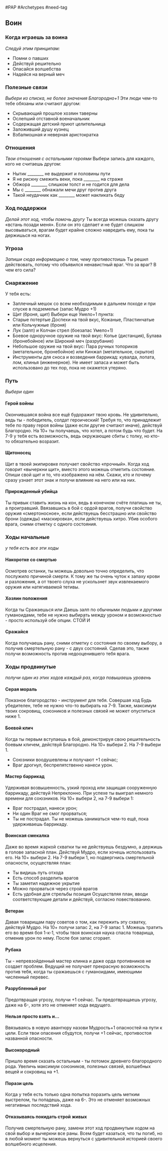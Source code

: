 #PAP  #Archetypes #need-tag 

## Воин

### Когда играешь за воина 
*Следуй этим принципам:* 
- Помни о павших 
- Действуй решительно 
- Опасайся волшебства 
- Надейся на верный меч

### Полезные связи
*Выбери из списка, не более значения Благородно+1* 
Эти люди чем-то тебе обязаны или считают другом: 
- Скрывающий прошлое хозяин таверны 
- Ослепший отставной военачальник 
- Содержащая детский приют целительница 
- Заложивший душу кузнец 
- Взбалмошная и неверная аристократка

### Отношения 
*Твои отношения с остальными героями* 
Выбери запись для каждого, кого не считаешь другом: 
- Нытик \_\_\_\_\_\_\_\_ не выдержит и половины пути 
- Я не рискну смежить веки, пока \_\_\_\_\_\_\_\_ на страже 
- Обжора \_\_\_\_\_\_\_\_ слишком толст и не годится для дела 
- Мы с \_\_\_\_\_\_\_\_ обнажали мечи друг против друга 
- Такой неудачник как \_\_\_\_\_\_\_\_ может накликать беду

### Ход поддержки 
*Делай этот ход, чтобы помочь другу* 
Ты всегда можешь сказать другу «встань позади меня». Если он это сделает и не будет слишком высовываться, врагам будет крайне сложно навредить ему, пока ты держишься на ногах.

### Угроза 
*Запиши сюда информацию о том, чему противостоишь* 
Ты решил действовать, потому что объявился ненавистный враг. Что за враг? В чем его сила?

### Снаряжение
У тебя есть: 
- Заплечный мешок со всем необходимым в дальнем походе и при спуске в подземелье (запас Мудро +1) 
- Щит (броня, щит) 
Выбери еще Умело+1 пункта: 
- Старые потертые Доспехи на твой вкус, Кожаные, Пластинчатые или Кольчужные (броня) 
- Лук (залп) и Колчан стрел (боезапас Умело+1) 
- Боевое одноручное оружие на твой вкус: Копье (дистанция), Булава (бронебойное) или Широкий меч (разрубание) 
- Небольшое оружие на твой вкус: Пара ручных топориков (метательное, бронебойное) или Кинжал (метательное, скрытое) 
- Инструменты для сноса и возведения баррикад: кувалда, лопата, лом, клинья (инженерное). Не имеет запаса и может быть использовано до тех пор, пока не окажется утеряно.

### Путь
*Выбери один*
#### Герой войны 
Окончившаяся война все ещё будоражит твою кровь. Не удивительно, ведь ты - победитель, солдат героический! Требуя то, что принадлежит тебе по праву героя войны (даже если другие считают иначе), действуй Благородно. На 10+ ты получаешь, что хотел, а потом будь что будет. На 7-9 у тебя есть возможность, ведь окружающие сбиты с толку, но кто-то обязательно возразит. 
#### Щитоносец
Щит в твоей экипировке получает свойство «прочный». Когда ход говорит «вычеркни щит», вместо этого можешь отметить состояние. Опиши свой щит и то, что изображено на нём. Скажи, кто и почему сразу узнает этот знак и получи влияние на него или на них. 
#### Прирожденный убийца 
Ты привык ставить жизнь на кон, ведь в конечном счёте платишь не ты, а проигравший. Ввязавшись в бой с ордой врагов, получи свойство оружия «смертоносное», если действуешь бесстрашно или свойство брони (одежды) «маскировка», если действуешь хитро. Убив особого врага, сними отметку с одного состояния.


### Ходы начальные
*у тебя есть все эти ходы*
#### Накоротке со смертью 
Осмотрев останки, ты можешь довольно точно определить, что послужило причиной смерти. К тому же ты очень чуток к запаху крови и разложения, а от твоего слуха не ускользнет звук извлекаемого оружия или натягиваемой тетивы. 

#### Хозяин положения 
Когда ты Сражаешься или Даешь залп по обычными людьми и другими гуманоидами, тебе не нужно выбирать между уроном и возможностью - просто используй обе опции. СТОЙ И 

#### Сражайся 
Когда получаешь рану, сними отметку с состояния по своему выбору, а получив смертельную рану - с двух состояний. Сделав это, также получи возможность против недооценившего тебя врага.


### Ходы продвинутые
*получи один из этих ходов каждый раз, когда повышаешь уровень*
#### Серая мораль
Показное благородство - инструмент для тебя. Совершая ход Будь убедителен, тебе не нужно что-то выбирать на 7-9. Также, максимум твоих сокровищ, союзников и полезных связей не может опуститься ниже 1. 

#### Боевой клич 
Когда ты первым вступаешь в бой, демонстрируя свою решительность боевым кличем, действуй Благородно. На 10+ выбери 2. На 7-9 выбери 1. 
- Союзники воодушевлены и получают +1 сейчас; 
- Враг дрогнул, беспрепятственно нанеси урон. 

#### Мастер баррикад
Удерживая возвышенность, узкий проход или защищая сооруженную баррикаду, действуй Непреклонно. При успехе ты выиграл немного времени для союзников. На 10+ выбери 2, на 7-9 выбери 1: 
- Враг пострадал, нанеси урон; 
- Ни один Враг не смог прорваться; 
- Ты не пострадал. 
Ты не можешь заниматься чем-то ещё, пока удерживаешь баррикаду. 

#### Воинская смекалка 
Даже во время жаркой схватки ты не действуешь бездумно, а держишь в голове запасной план. Действуй Мудро, если хочешь использовать его. На 10+ выбери 2. На 7-9 выбери 1, но подвергнись смертельной опасности, осуществляя план: 
- Ты видишь путь отхода 
- Есть способ разделить врагов 
- Ты заметил надежное укрытие 
- Можно прорваться через строй врагов 
- Есть удобная для стрельбы позиция 
Осуществляя план, вводи соответствующие детали и действуй, согласно повествованию.

#### Ветеран 
Давая товарищам пару советов о том, как пережить эту схватку, действуй Мудро. На 10+ получи запас 2, на 7-9 запас 1. Можешь тратить его во время боя 1-к-1, чтобы твоя воинская наука спасла товарища, отменив урон по нему. После боя запас сгорает. 

#### Рубака
Ты - непревзойденный мастер клинка и даже орда противников не создает проблем. Ведущий не получает прекрасную возможность против тебя, когда ты сражаешься с гуманоидами, имеющими численный перевес. 

#### Разрубленный рог 
Предотвращая угрозу, получи +1 сейчас. Ты предотвращаешь угрозу, даже на 6-, хотя это не отменяет хода ведущего. 

#### Нельзя просто взять и... 
Ввязываясь в новую авантюру назови Мудрость+1 опасностей на пути к цели. Если твои опасения сбудутся, получи +1 сейчас, противостоя названной опасности. 

#### Высокородный 
Пришло время сказать остальным - ты потомок древнего благородного рода. Увеличь максимум союзников, полезных связей, волшебных вещей и сокровищ на +1. 

#### Порази цель 
Когда у тебя есть только одна попытка поразить цель метким выстрелом, ты попадешь, даже на 6-. Это не отменяет возможных негативных последствий хода. 

#### Отказываясь покидать строй живых 
Получив смертельную рану, замени этот ход продвинутым ходом на свой выбор и вычеркни все раны. Всем будет казаться, что ты погиб, но в любой момент ты можешь вернуться с удивительной историей своего волшебного исцеления.